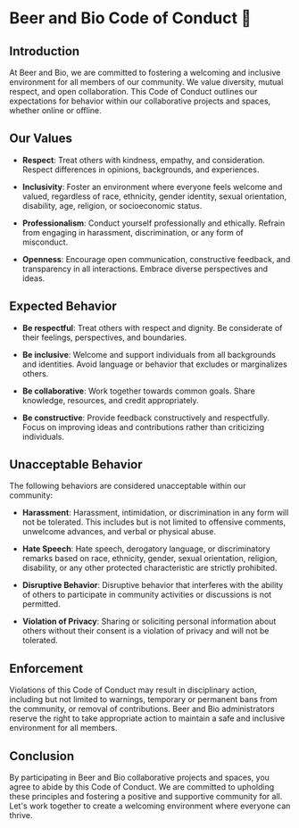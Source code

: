 
# Beer and Bio Code of Conduct 🍻

## Introduction

At Beer and Bio, we are committed to fostering a welcoming and inclusive environment for all members of our community. We value diversity, mutual respect, and open collaboration. This Code of Conduct outlines our expectations for behavior within our collaborative projects and spaces, whether online or offline.

## Our Values

- **Respect**: Treat others with kindness, empathy, and consideration. Respect differences in opinions, backgrounds, and experiences.
  
- **Inclusivity**: Foster an environment where everyone feels welcome and valued, regardless of race, ethnicity, gender identity, sexual orientation, disability, age, religion, or socioeconomic status.
  
- **Professionalism**: Conduct yourself professionally and ethically. Refrain from engaging in harassment, discrimination, or any form of misconduct.
  
- **Openness**: Encourage open communication, constructive feedback, and transparency in all interactions. Embrace diverse perspectives and ideas.

## Expected Behavior

- **Be respectful**: Treat others with respect and dignity. Be considerate of their feelings, perspectives, and boundaries.
  
- **Be inclusive**: Welcome and support individuals from all backgrounds and identities. Avoid language or behavior that excludes or marginalizes others.
  
- **Be collaborative**: Work together towards common goals. Share knowledge, resources, and credit appropriately.
  
- **Be constructive**: Provide feedback constructively and respectfully. Focus on improving ideas and contributions rather than criticizing individuals.

## Unacceptable Behavior

The following behaviors are considered unacceptable within our community:

- **Harassment**: Harassment, intimidation, or discrimination in any form will not be tolerated. This includes but is not limited to offensive comments, unwelcome advances, and verbal or physical abuse.
  
- **Hate Speech**: Hate speech, derogatory language, or discriminatory remarks based on race, ethnicity, gender, sexual orientation, religion, disability, or any other protected characteristic are strictly prohibited.
  
- **Disruptive Behavior**: Disruptive behavior that interferes with the ability of others to participate in community activities or discussions is not permitted.
  
- **Violation of Privacy**: Sharing or soliciting personal information about others without their consent is a violation of privacy and will not be tolerated.


## Enforcement

Violations of this Code of Conduct may result in disciplinary action, including but not limited to warnings, temporary or permanent bans from the community, or removal of contributions. Beer and Bio administrators reserve the right to take appropriate action to maintain a safe and inclusive environment for all members.

## Conclusion

By participating in Beer and Bio collaborative projects and spaces, you agree to abide by this Code of Conduct. We are committed to upholding these principles and fostering a positive and supportive community for all. Let's work together to create a welcoming environment where everyone can thrive.

